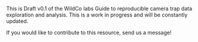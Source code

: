 This is Draft v0.1 of the WildCo labs Guide to reproducible camera trap data exploration and analysis. This is a work in progress and will be constantly updated.

If you would like to contribute to this resource, send us a message!
